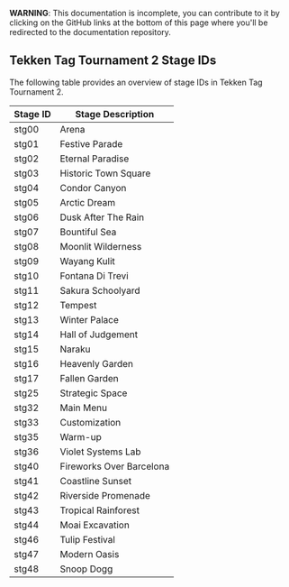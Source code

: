 **WARNING**: This documentation is incomplete, you can contribute to it by clicking on the GitHub links at the bottom of this page where you'll be redirected to the documentation repository.

## Tekken Tag Tournament 2 Stage IDs

The following table provides an overview of stage IDs in Tekken Tag Tournament 2.

| Stage ID | Stage Description        |
| -------- | ------------------------ |
| stg00    | Arena                    |
| stg01    | Festive Parade           |
| stg02    | Eternal Paradise         |
| stg03    | Historic Town Square     |
| stg04    | Condor Canyon            |
| stg05    | Arctic Dream             |
| stg06    | Dusk After The Rain      |
| stg07    | Bountiful Sea            |
| stg08    | Moonlit Wilderness       |
| stg09    | Wayang Kulit             |
| stg10    | Fontana Di Trevi         |
| stg11    | Sakura Schoolyard        |
| stg12    | Tempest                  |
| stg13    | Winter Palace            |
| stg14    | Hall of Judgement        |
| stg15    | Naraku                   |
| stg16    | Heavenly Garden          |
| stg17    | Fallen Garden            |
| stg25    | Strategic Space          |
| stg32    | Main Menu                |
| stg33    | Customization            |
| stg35    | Warm-up                  |
| stg36    | Violet Systems Lab       |
| stg40    | Fireworks Over Barcelona |
| stg41    | Coastline Sunset         |
| stg42    | Riverside Promenade      |
| stg43    | Tropical Rainforest      |
| stg44    | Moai Excavation          |
| stg46    | Tulip Festival           |
| stg47    | Modern Oasis             |
| stg48    | Snoop Dogg               |

